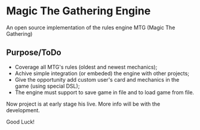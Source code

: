 # Magic The Gathering Engine
An open source implementation of the rules engine MTG (Magic The Gathering)

## Purpose/ToDo

- Coverage all MTG's rules (oldest and newest mechanics);
- Achive simple integration (or embeded) the engine with other projects;
- Give the opportunity add custom user's card and mechanics in the game (using special DSL);
- The engine must support to save game in file and to load game from file.

Now project is at early stage his live. More info will be with the development.

Good Luck!
